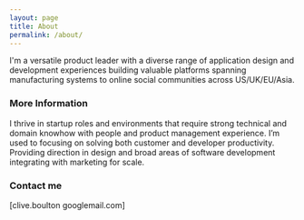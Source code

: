 ```yaml
---
layout: page
title: About
permalink: /about/
---
```


I'm a versatile product leader with a diverse range of application design and development experiences building valuable platforms spanning manufacturing systems to online social communities across US/UK/EU/Asia.

### More Information

I thrive in startup roles and environments that require strong technical and domain knowhow with people and product management experience. I’m used to focusing on solving both customer and developer productivity. Providing direction in design and broad areas of software development integrating with marketing for scale.

### Contact me

[clive.boulton googlemail.com]
